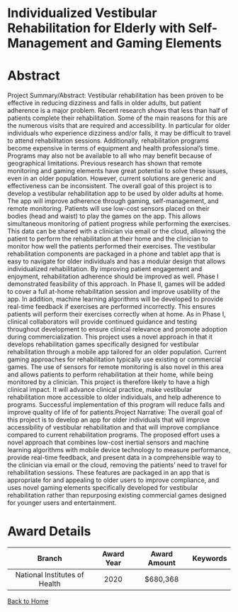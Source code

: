 
Individualized Vestibular Rehabilitation for Elderly with Self-Management and Gaming Elements
=============================================================================================

# Abstract


Project Summary/Abstract:
Vestibular rehabilitation has been proven to be effective in reducing dizziness and falls in older adults, but
patient adherence is a major problem. Recent research shows that less than half of patients complete their
rehabilitation. Some of the main reasons for this are the numerous visits that are required and accessibility. In
particular for older individuals who experience dizziness and/or falls, it may be difficult to travel to attend
rehabilitation sessions. Additionally, rehabilitation programs become expensive in terms of equipment and
health professional’s time. Programs may also not be available to all who may benefit because of geographical
limitations. Previous research has shown that remote monitoring and gaming elements have great potential to
solve these issues, even in an older population. However, current solutions are generic and effectiveness can
be inconsistent.
The overall goal of this project is to develop a vestibular rehabilitation app to be used by older adults at home.
The app will improve adherence through gaming, self-management, and remote monitoring. Patients will use
low-cost sensors placed on their bodies (head and waist) to play the games on the app. This allows
simultaneous monitoring of patient progress while performing the exercises. This data can be shared with a
clinician via email or the cloud, allowing the patient to perform the rehabilitation at their home and the clinician
to monitor how well the patients performed their exercises. The vestibular rehabilitation components are
packaged in a phone and tablet app that is easy to navigate for older individuals and has a modular design that
allows individualized rehabilitation. By improving patient engagement and enjoyment, rehabilitation adherence
should be improved as well. Phase I demonstrated feasibility of this approach. In Phase II, games will be
added to cover a full at-home rehabilitation session and improve usability of the app. In addition, machine
learning algorithms will be developed to provide real-time feedback if exercises are performed incorrectly. This
ensures patients will perform their exercises correctly when at home. As in Phase I, clinical collaborators will
provide continued guidance and testing throughout development to ensure clinical relevance and promote
adoption during commercialization.
This project uses a novel approach in that it develops rehabilitation games specifically designed for vestibular
rehabilitation through a mobile app tailored for an older population. Current gaming approaches for
rehabilitation typically use existing or commercial games. The use of sensors for remote monitoring is also
novel in this area and allows patients to perform rehabilitation at their home, while being monitored by a
clinician. This project is therefore likely to have a high clinical impact. It will advance clinical practice, make
vestibular rehabilitation more accessible to older individuals, and help adherence to programs. Successful
implementation of this program will reduce falls and improve quality of life of for patients.Project Narrative:
The overall goal of this project is to develop an app for older individuals that will improve accessibility of
vestibular rehabilitation and that will improve compliance compared to current rehabilitation programs. The
proposed effort uses a novel approach that combines low-cost inertial sensors and machine learning
algorithms with mobile device technology to measure performance, provide real-time feedback, and present
data in a comprehensible way to the clinician via email or the cloud, removing the patients’ need to travel for
rehabilitation sessions. These features are packaged in an app that is appropriate for and appealing to older
users to improve compliance, and uses novel gaming elements specifically developed for vestibular
rehabilitation rather than repurposing existing commercial games designed for younger users and
entertainment.  

# Award Details

|Branch|Award Year|Award Amount|Keywords|
| :---: | :---: | :---: | :---: |
|National Institutes of Health|2020|$680,368||
  
  


[Back to Home](https://github.com/chrischow/dod_sbir_awards/JH/#2524)